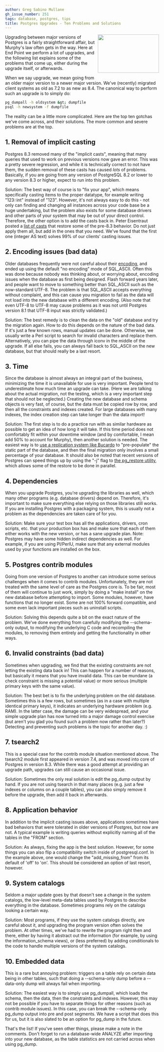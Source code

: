 ```yaml
---
author: Greg Sabino Mullane
gh_issue_number: 251
tags: database, postgres, tips
title: Postgres Upgrades - Ten Problems and Solutions
---
```




<a href="http://2.bp.blogspot.com/_BSsdd9WIV2k/S0qUgYgEA4I/AAAAAAAAAAM/FCCruUmtrCQ/s1600-h/elephant_upgrade.jpg" onblur="try {parent.deselectBloggerImageGracefully();} catch(e) {}"><img alt="" border="0" id="BLOGGER_PHOTO_ID_5425311985174840194" src="/blog/2010/01/11/postgres-upgrades-ten-problems-and/image-0.jpeg" style="margin: 0pt 0pt 10px 10px; float: right; cursor: pointer; width: 200px; height: 125px;"/></a>

Upgrading between major versions of Postgres is a fairly straightforward affair, but Murphy's law often gets in the way. Here at End Point we perform a lot of upgrades, and the following list explains some of the problems that come up, either during the upgrade itself, or afterwards.

When we say upgrade, we mean going from an older major version to a newer major version. We've (recently) migrated client systems as old as 7.2 to as new as 8.4. The canonical way to perform such an upgrade is to simply do:

```bash
pg_dumpall -h oldsystem &gt; dumpfile
psql -h newsystem -f dumpfile
```

The reality can be a little more complicated. Here are the top ten gotchas we've come across, and their solutions. The more common and severe problems are at the top.

## 1. Removal of implicit casting

Postgres 8.3 removed many of the "implicit casts", meaning that many queries that used to work on previous versions now gave an error. This was a pretty severe regression, and while it is technically correct to not have them, the sudden removal of these casts has caused *lots* of problems. Basically, if you are going from any version of PostgreSQL 8.2 or lower to any version 8.3 or higher, expect to run into this problem.

Solution: The best way of course is to "fix your app", which means specifically casting items to the proper datatype, for example writing "123::int" instead of "123". However, it's not always easy to do this - not only can finding and changing all instances across your code base be a huge undertaking, but the problem also exists for some database drivers and other parts of your system that may be out of your direct control. Therefore, the other option is to add the casts back in. Peter Eisentraut posted a [list of casts](http://petereisentraut.blogspot.com/2008/03/readding-implicit-casts-in-postgresql.html) that restore some of the pre-8.3 behavior. Do not just apply them all, but add in the ones that you need. We've found that the first one (integer AS text) solves 99% of our clients' casting issues.

## 2. Encoding issues (bad data)

Older databases frequently were not careful about their [encoding](http://www.postgresql.org/docs/current/static/multibyte.html), and ended up using the default "no encoding" mode of SQL_ASCII. Often this was done because nobody was thinking about, or worrying about, encoding issues when the database as first being designed. Flash forward years later, and people want to move to something better than SQL_ASCII such as the now-standard UTF-8. The problem is that SQL_ASCII accepts everything without complaint, and this can cause you migration to fail as the data will not load into the new database with a different encoding. (Also note that even UTF-8 to UTF-8 may cause problems as it was not until Postgres version 8.1 that UTF-8 input was strictly validated.)

Solution: The best remedy is to clean the data on the "old" database and try the migration again. How to do this depends on the nature of the bad data. If it's just a few known rows, manual updates can be done. Otherwise, we usually write a Perl script to search for invalid characters and replace them. Alternatively, you can pipe the data through iconv in the middle of the upgrade. If all else fails, you can always fall back to SQL_ASCII on the new database, but that should really be a last resort.

## 3. Time

Since the database is almost always an integral part of the business, minimizing the time it is unavailable for use is very important. People tend to underestimate how much time an upgrade can take. (Here we are talking about the actual migration, not the testing, which is a very important step that should not be neglected.) Creating the new database and schema objects is very fast, of course, but the data must be copied row by row, and then all the constraints and indexes created. For large databases with many indexes, the index creation step can take longer than the data import!

Solution: The first step is to do a practice run with as similar hardware as possible to get an idea of how long it will take. If this time period does not comfortably fit within your downtime window (and by comfortable, I mean add 50% to account for Murphy), then another solution is needed. The easiest way is to [use a replication system like Bucardo](http://blog.endpoint.com/2009/09/migrating-postgres-with-bucardo-4.html) to "pre-populate" the static part of the database, and then the final migration only involves a small percentage of your database. It should also be noted that recent versions of Postgres can speed things up by using the "-j" flag to [the pg_restore utility](http://www.postgresql.org/docs/current/static/app-pgrestore.html), which allows some of the restore to be done in parallel.

## 4. Dependencies

When you upgrade Postgres, you're upgrading the libraries as well, which many other programs (e.g. database drivers) depend on. Therefore, it's important to make sure everything else relying on those libraries still works. If you are installing Postgres with a packaging system, this is usually not a problem as the dependencies are taken care of for you.

Solution: Make sure your test box has all the applications, drivers, cron scripts, etc. that your production box has and make sure that each of them either works with the new version, or has a sane upgrade plan. Note: Postgres may have some hidden indirect dependencies as well. For example, if you are using Pl/PerlU, make sure that any external modules used by your functions are installed on the box.

## 5. Postgres contrib modules

Going from one version of Postgres to another can introduce some serious challenges when it comes to contrib modules. Unfortunately, they are not treated with the same level of care as the Postgres core is. To be fair, most of them will continue to just work, simply by doing a "make install" on the new database before attempting to import. Some modules, however, have functions that no longer exist. Some are not 100% forward compatible, and some even lack important pieces such as uninstall scripts.

Solution: Solving this depends quite a bit on the exact nature of the problem. We've done everything from carefully modifying the --schema-only output, to modifying the underlying C code and recompiling the modules, to removing them entirely and getting the functionality in other ways.

## 6. Invalid constraints (bad data)

Sometimes when upgrading, we find that the existing constraints are not letting the existing data back in! This can happen for a number of reasons, but basically it means that you have invalid data. This can be mundane (a check constraint is missing a potential value) or more serious (multiple primary keys with the same value).

Solution: The best bet is to fix the underlying problem on the old database. Sometimes this is a few rows, but sometimes (as in a case with multiple identical primary keys), it indicates an underlying hardware problem (e.g. RAM). In the latter case, the damage can be very widespread, and your simple upgrade plan has now turned into a major damage control exercise (but aren't you glad you found such a problem now rather than later?) Detecting and preventing such problems is the topic for another day. :)

## 7. tsearch2

This is a special case for the contrib module situation mentioned above. The tsearch2 module first appeared in version 7.4, and was moved into core of Postgres in version 8.3. While there was a good attempt at providing an upgrade path, upgrades can still cause an occasional issue.

Solution: Sometimes the only real solution is edit the pg_dump output by hand. If you are not using tsearch in that many places (e.g. just a few indexes or columns on a couple tables), you can also simply remove it before the upgrade, then add it back in afterwards.

## 8. Application behavior

In addition to the implicit casting issues above, applications sometimes have bad behaviors that were tolerated in older versions of Postgres, but now are not. A typical example is writing queries without explicitly naming all of the tables in the "FROM" section.

Solution: As always, fixing the app is the best solution. However, for some things you can also flip a compatibility switch inside of postgresql.conf. In the example above, one would change the "add_missing_from" from its default of 'off' to 'on'. This should be considered an option of last resort, however.

## 9. System catalogs

Seldom a major update goes by that doesn't see a change in the system catalogs, the low-level meta-data tables used by Postgres to describe everything in the database. Sometimes programs rely on the catalogs looking a certain way.

Solution: Most programs, if they use the system catalogs directly, are careful about it, and upgrading the program version often solves the problem. At other times, we've had to rewrite the program right then and there, either by having it abstract out the information (for example, by using the information_schema views), or (less preferred) by adding conditionals to the code to handle multiple versions of the system catalogs.

## 10. Embedded data

This is a rare but annoying problem: triggers on a table rely on certain data being in other tables, such that doing a --schema-only dump before a --data-only dump will always fail when importing.

Solution: The easiest way is to simply use pg_dumpall, which loads the schema, then the data, then the constraints and indexes. However, this may not be possible if you have to separate things for other reasons (such as contrib module issues). In this case, you can break the --schema-only pg_dump output into pre and post segments. We have a script that does this for us, but it is also slated to be an option for pg_dump in the future.

That's the list! If you've seen other things, please make a note in the comments. Don't forget to run a database-wide ANALYZE after importing into your new database, as the table statistics are not carried across when using pg_dump.


